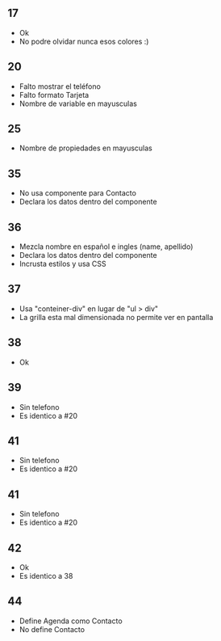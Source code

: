 ## 17
* Ok
* No podre olvidar nunca esos colores :)

## 20
* Falto mostrar el teléfono
* Falto formato Tarjeta
* Nombre de variable en mayusculas

## 25
* Nombre de propiedades en mayusculas

## 35
* No usa componente para Contacto
* Declara los datos dentro del componente

## 36
* Mezcla nombre en español e ingles (name, apellido)
* Declara los datos dentro del componente
* Incrusta estilos y usa CSS

## 37 
* Usa "conteiner-div" en lugar de "ul > div"
* La grilla esta mal dimensionada no permite ver en pantalla

## 38
* Ok

## 39
* Sin telefono
* Es identico a #20

## 41
* Sin telefono
* Es identico a #20

## 41
* Sin telefono
* Es identico a #20

## 42
* Ok 
* Es identico a 38

## 44
* Define Agenda como Contacto
* No define Contacto
